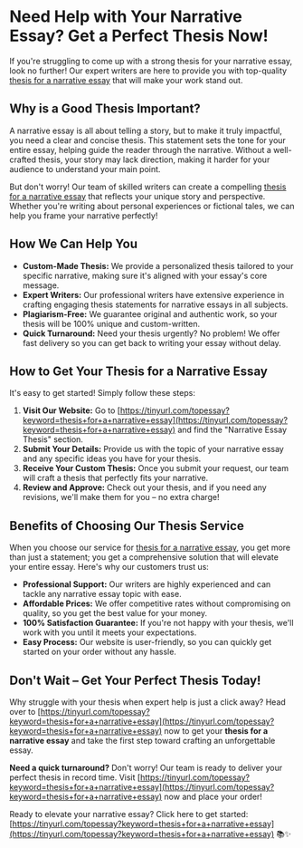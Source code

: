# Need Help with Your Narrative Essay? Get a Perfect Thesis Now!

If you're struggling to come up with a strong thesis for your narrative essay, look no further! Our expert writers are here to provide you with top-quality [thesis for a narrative essay](https://tinyurl.com/topessay?keyword=thesis+for+a+narrative+essay) that will make your work stand out.

## Why is a Good Thesis Important?

A narrative essay is all about telling a story, but to make it truly impactful, you need a clear and concise thesis. This statement sets the tone for your entire essay, helping guide the reader through the narrative. Without a well-crafted thesis, your story may lack direction, making it harder for your audience to understand your main point.

But don't worry! Our team of skilled writers can create a compelling [thesis for a narrative essay](https://tinyurl.com/topessay?keyword=thesis+for+a+narrative+essay) that reflects your unique story and perspective. Whether you're writing about personal experiences or fictional tales, we can help you frame your narrative perfectly!

## How We Can Help You

- **Custom-Made Thesis:** We provide a personalized thesis tailored to your specific narrative, making sure it's aligned with your essay's core message.
- **Expert Writers:** Our professional writers have extensive experience in crafting engaging thesis statements for narrative essays in all subjects.
- **Plagiarism-Free:** We guarantee original and authentic work, so your thesis will be 100% unique and custom-written.
- **Quick Turnaround:** Need your thesis urgently? No problem! We offer fast delivery so you can get back to writing your essay without delay.

## How to Get Your Thesis for a Narrative Essay

It's easy to get started! Simply follow these steps:

1. **Visit Our Website:** Go to [https://tinyurl.com/topessay?keyword=thesis+for+a+narrative+essay](https://tinyurl.com/topessay?keyword=thesis+for+a+narrative+essay) and find the "Narrative Essay Thesis" section.
2. **Submit Your Details:** Provide us with the topic of your narrative essay and any specific ideas you have for your thesis.
3. **Receive Your Custom Thesis:** Once you submit your request, our team will craft a thesis that perfectly fits your narrative.
4. **Review and Approve:** Check out your thesis, and if you need any revisions, we'll make them for you – no extra charge!

## Benefits of Choosing Our Thesis Service

When you choose our service for [thesis for a narrative essay](https://tinyurl.com/topessay?keyword=thesis+for+a+narrative+essay), you get more than just a statement; you get a comprehensive solution that will elevate your entire essay. Here's why our customers trust us:

- **Professional Support:** Our writers are highly experienced and can tackle any narrative essay topic with ease.
- **Affordable Prices:** We offer competitive rates without compromising on quality, so you get the best value for your money.
- **100% Satisfaction Guarantee:** If you're not happy with your thesis, we'll work with you until it meets your expectations.
- **Easy Process:** Our website is user-friendly, so you can quickly get started on your order without any hassle.

## Don't Wait – Get Your Perfect Thesis Today!

Why struggle with your thesis when expert help is just a click away? Head over to [https://tinyurl.com/topessay?keyword=thesis+for+a+narrative+essay](https://tinyurl.com/topessay?keyword=thesis+for+a+narrative+essay) now to get your **thesis for a narrative essay** and take the first step toward crafting an unforgettable essay.

**Need a quick turnaround?** Don't worry! Our team is ready to deliver your perfect thesis in record time. Visit [https://tinyurl.com/topessay?keyword=thesis+for+a+narrative+essay](https://tinyurl.com/topessay?keyword=thesis+for+a+narrative+essay) now and place your order!

Ready to elevate your narrative essay? Click here to get started: [https://tinyurl.com/topessay?keyword=thesis+for+a+narrative+essay](https://tinyurl.com/topessay?keyword=thesis+for+a+narrative+essay) 📚✨
